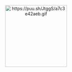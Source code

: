 ### 
<p align="center">
    <img width="200" src="https://www.youtube.com/@tysuiku" alt="https://puu.sh/JtggS/a7c3e42aeb.gif">
</p>

